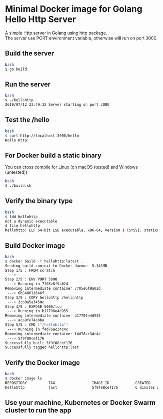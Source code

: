 # Minimal Docker image for Golang Hello Http Server
A simple Http server in Golang using http package.<br>
The server use PORT environment variable, otherwise will run on port 3000.
## Build the server
```bash
bash
$ go build
```

## Run the server
```bash
bash
$ ./hellohttp
2019/07/12 23:49:32 Server starting on port 3000
```

## Test the /hello
```bash
bash
$ curl http://localhost:3000/hello
Hello Http!
```

## For Docker build a static binary
You can cross compile for Linux (on macOS (tested) and Windows (untested))
```bash
bash
$ ./build.sh
```

## Verify the binary type
```bash
bash
$ ldd hellohttp
not a dynamic executable
$ file hellohttp
hellohttp: ELF 64-bit LSB executable, x86-64, version 1 (SYSV), statically linked, not stripped
```

## Build Docker image
```bash
bash
$ docker build -t hellohttp:latest .
Sending build context to Docker daemon  5.343MB
Step 1/5 : FROM scratch
 --->
Step 2/5 : ENV PORT 5000
 ---> Running in 7705e6f9a02d
Removing intermediate container 7705e6f9a02d
 ---> 6b848611646f
Step 3/5 : COPY hellohttp /hellohttp
 ---> 2cb0a5a3450c
Step 4/5 : EXPOSE 5000/tcp
 ---> Running in b17706e4d955
Removing intermediate container b17706e4d955
 ---> aca9fe74abba
Step 5/5 : CMD ["/hellohttp"]
 ---> Running in f4d76ac34c4c
Removing intermediate container f4d76ac34c4c
 ---> 5f9f08cef176
Successfully built 5f9f08cef176
Successfully tagged hellohttp:last
```

## Verify the Docker image
```bash
bash
$ docker image ls
REPOSITORY          TAG                 IMAGE ID            CREATED             SIZE
hellohttp           last                5f9f08cef176        6 minutes ago       5.34MB
```

## Use your machine, Kubernetes or Docker Swarm cluster to run the app